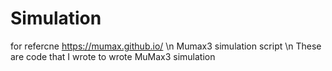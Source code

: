 # Simulation

for refercne https://mumax.github.io/ \n
Mumax3 simulation script \n
These are code that I wrote to wrote MuMax3 simulation
